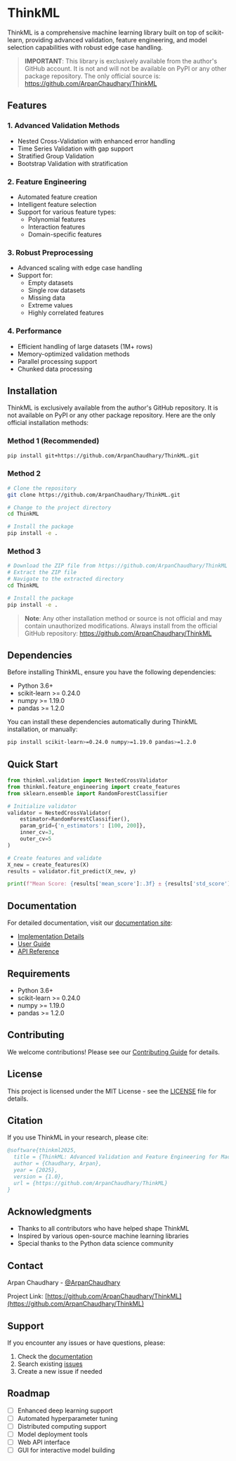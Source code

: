 # ThinkML

ThinkML is a comprehensive machine learning library built on top of scikit-learn, providing advanced validation, feature engineering, and model selection capabilities with robust edge case handling.

> **IMPORTANT**: This library is exclusively available from the author's GitHub account. It is not and will not be available on PyPI or any other package repository. The only official source is: https://github.com/ArpanChaudhary/ThinkML

## Features

### 1. Advanced Validation Methods
- Nested Cross-Validation with enhanced error handling
- Time Series Validation with gap support
- Stratified Group Validation
- Bootstrap Validation with stratification

### 2. Feature Engineering
- Automated feature creation
- Intelligent feature selection
- Support for various feature types:
  - Polynomial features
  - Interaction features
  - Domain-specific features

### 3. Robust Preprocessing
- Advanced scaling with edge case handling
- Support for:
  - Empty datasets
  - Single row datasets
  - Missing data
  - Extreme values
  - Highly correlated features

### 4. Performance
- Efficient handling of large datasets (1M+ rows)
- Memory-optimized validation methods
- Parallel processing support
- Chunked data processing

## Installation

ThinkML is exclusively available from the author's GitHub repository. It is not available on PyPI or any other package repository. Here are the only official installation methods:

### Method 1 (Recommended)
```bash
pip install git+https://github.com/ArpanChaudhary/ThinkML.git
```

### Method 2
```bash
# Clone the repository
git clone https://github.com/ArpanChaudhary/ThinkML.git

# Change to the project directory
cd ThinkML

# Install the package
pip install -e .
```

### Method 3
```bash
# Download the ZIP file from https://github.com/ArpanChaudhary/ThinkML
# Extract the ZIP file
# Navigate to the extracted directory
cd ThinkML

# Install the package
pip install -e .
```

> **Note**: Any other installation method or source is not official and may contain unauthorized modifications. Always install from the official GitHub repository: https://github.com/ArpanChaudhary/ThinkML

## Dependencies

Before installing ThinkML, ensure you have the following dependencies:
- Python 3.6+
- scikit-learn >= 0.24.0
- numpy >= 1.19.0
- pandas >= 1.2.0

You can install these dependencies automatically during ThinkML installation, or manually:
```bash
pip install scikit-learn>=0.24.0 numpy>=1.19.0 pandas>=1.2.0
```

## Quick Start

```python
from thinkml.validation import NestedCrossValidator
from thinkml.feature_engineering import create_features
from sklearn.ensemble import RandomForestClassifier

# Initialize validator
validator = NestedCrossValidator(
    estimator=RandomForestClassifier(),
    param_grid={'n_estimators': [100, 200]},
    inner_cv=3,
    outer_cv=5
)

# Create features and validate
X_new = create_features(X)
results = validator.fit_predict(X_new, y)

print(f"Mean Score: {results['mean_score']:.3f} ± {results['std_score']:.3f}")
```

## Documentation

For detailed documentation, visit our [documentation site](docs/):
- [Implementation Details](docs/implementation_details.md)
- [User Guide](docs/user_guide.md)
- [API Reference](docs/api_reference.md)

## Requirements

- Python 3.6+
- scikit-learn >= 0.24.0
- numpy >= 1.19.0
- pandas >= 1.2.0

## Contributing

We welcome contributions! Please see our [Contributing Guide](CONTRIBUTING.md) for details.

## License

This project is licensed under the MIT License - see the [LICENSE](LICENSE) file for details.

## Citation

If you use ThinkML in your research, please cite:

```bibtex
@software{thinkml2025,
  title = {ThinkML: Advanced Validation and Feature Engineering for Machine Learning},
  author = {Chaudhary, Arpan},
  year = {2025},
  version = {1.0},
  url = {https://github.com/ArpanChaudhary/ThinkML}
}
```

## Acknowledgments

- Thanks to all contributors who have helped shape ThinkML
- Inspired by various open-source machine learning libraries
- Special thanks to the Python data science community

## Contact

Arpan Chaudhary - [@ArpanChaudhary](https://github.com/ArpanChaudhary)

Project Link: [https://github.com/ArpanChaudhary/ThinkML](https://github.com/ArpanChaudhary/ThinkML)

## Support

If you encounter any issues or have questions, please:

1. Check the [documentation](https://github.com/ArpanChaudhary/ThinkML#readme)
2. Search existing [issues](https://github.com/ArpanChaudhary/ThinkML/issues)
3. Create a new issue if needed

## Roadmap

- [ ] Enhanced deep learning support
- [ ] Automated hyperparameter tuning
- [ ] Distributed computing support
- [ ] Model deployment tools
- [ ] Web API interface
- [ ] GUI for interactive model building 